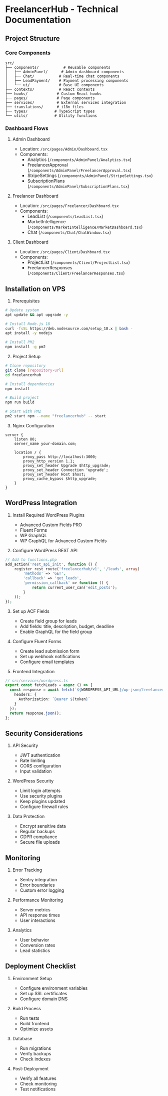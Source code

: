 # FreelancerHub - Technical Documentation

## Project Structure

### Core Components

```
src/
├── components/           # Reusable components
│   ├── AdminPanel/      # Admin dashboard components
│   ├── Chat/           # Real-time chat components
│   ├── LeadPayment/    # Payment processing components
│   └── ui/             # Base UI components
├── contexts/           # React contexts
├── hooks/             # Custom React hooks
├── pages/             # Page components
├── services/          # External services integration
├── translations/      # i18n files
├── types/            # TypeScript types
└── utils/            # Utility functions
```

### Dashboard Flows

1. Admin Dashboard
   - Location: `/src/pages/Admin/Dashboard.tsx`
   - Components:
     - Analytics (`/components/AdminPanel/Analytics.tsx`)
     - FreelancerApproval (`/components/AdminPanel/FreelancerApproval.tsx`)
     - StripeSettings (`/components/AdminPanel/StripeSettings.tsx`)
     - SubscriptionPlans (`/components/AdminPanel/SubscriptionPlans.tsx`)

2. Freelancer Dashboard
   - Location: `/src/pages/Freelancer/Dashboard.tsx`
   - Components:
     - LeadList (`/components/LeadList.tsx`)
     - MarketIntelligence (`/components/MarketIntelligence/MarketDashboard.tsx`)
     - Chat (`/components/Chat/ChatWindow.tsx`)

3. Client Dashboard
   - Location: `/src/pages/Client/Dashboard.tsx`
   - Components:
     - ProjectList (`/components/Client/ProjectList.tsx`)
     - FreelancerResponses (`/components/Client/FreelancerResponses.tsx`)

## Installation on VPS

1. Prerequisites
```bash
# Update system
apt update && apt upgrade -y

# Install Node.js 18
curl -fsSL https://deb.nodesource.com/setup_18.x | bash -
apt install -y nodejs

# Install PM2
npm install -g pm2
```

2. Project Setup
```bash
# Clone repository
git clone [repository-url]
cd freelancerhub

# Install dependencies
npm install

# Build project
npm run build

# Start with PM2
pm2 start npm --name "freelancerhub" -- start
```

3. Nginx Configuration
```nginx
server {
    listen 80;
    server_name your-domain.com;

    location / {
        proxy_pass http://localhost:3000;
        proxy_http_version 1.1;
        proxy_set_header Upgrade $http_upgrade;
        proxy_set_header Connection 'upgrade';
        proxy_set_header Host $host;
        proxy_cache_bypass $http_upgrade;
    }
}
```

## WordPress Integration

1. Install Required WordPress Plugins
   - Advanced Custom Fields PRO
   - Fluent Forms
   - WP GraphQL
   - WP GraphQL for Advanced Custom Fields

2. Configure WordPress REST API
```php
// Add to functions.php
add_action('rest_api_init', function () {
    register_rest_route('freelancerhub/v1', '/leads', array(
        'methods' => 'GET',
        'callback' => 'get_leads',
        'permission_callback' => function () {
            return current_user_can('edit_posts');
        }
    ));
});
```

3. Set up ACF Fields
   - Create field group for leads
   - Add fields: title, description, budget, deadline
   - Enable GraphQL for the field group

4. Configure Fluent Forms
   - Create lead submission form
   - Set up webhook notifications
   - Configure email templates

5. Frontend Integration
```typescript
// src/services/wordpress.ts
export const fetchLeads = async () => {
  const response = await fetch(`${WORDPRESS_API_URL}/wp-json/freelancerhub/v1/leads`, {
    headers: {
      Authorization: `Bearer ${token}`
    }
  });
  return response.json();
};
```

## Security Considerations

1. API Security
   - JWT authentication
   - Rate limiting
   - CORS configuration
   - Input validation

2. WordPress Security
   - Limit login attempts
   - Use security plugins
   - Keep plugins updated
   - Configure firewall rules

3. Data Protection
   - Encrypt sensitive data
   - Regular backups
   - GDPR compliance
   - Secure file uploads

## Monitoring

1. Error Tracking
   - Sentry integration
   - Error boundaries
   - Custom error logging

2. Performance Monitoring
   - Server metrics
   - API response times
   - User interactions

3. Analytics
   - User behavior
   - Conversion rates
   - Lead statistics

## Deployment Checklist

1. Environment Setup
   - Configure environment variables
   - Set up SSL certificates
   - Configure domain DNS

2. Build Process
   - Run tests
   - Build frontend
   - Optimize assets

3. Database
   - Run migrations
   - Verify backups
   - Check indexes

4. Post-Deployment
   - Verify all features
   - Check monitoring
   - Test notifications